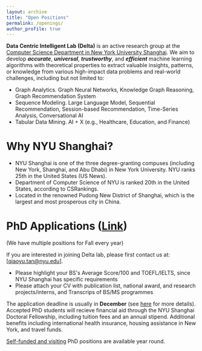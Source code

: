 ```yaml
---
layout: archive
title: "Open Positions"
permalink: /openings/
author_profile: true
---
```

**Data Centric Intelligent Lab (Delta)** is an active research group at the [Computer Science Department in New York University Shanghai](https://shanghai.nyu.edu/academics/majors/computer-science). We aim to develop **_accurate_**, **_universal_**, **_trustworthy_**, and **_efficient_** machine learning algorithms with theoretical properties to extract valuable insights, patterns, or knowledge from various high-impact data problems and real-world challenges, including but not limited to:
- Graph Analytics. Graph Neural Networks, Knowledge Graph Reasoning, Graph Recommendation System
- Sequence Modeling. Large Language Model, Sequential Recommendation, Session-based Recommendation, Time-Series Analysis, Conversational AI 
- Tabular Data Mining. AI + X (e.g., Healthcare, Education, and Finance) 

# Why NYU Shanghai?
- NYU Shanghai is one of the three degree-granting compuses (including New York, Shanghai, and Abu Dhabi) in New York University. NYU ranks 25th in the United States (US News).
- Department of Computer Science of NYU is ranked 20th in the United States, according to CSRankings.
- Located in the renowned Pudong New District of Shanghai, which is the largest and most prosperous city in China. 


# PhD Applications ([Link](https://shanghai.nyu.edu/academics/graduate/computer-science-phd-program))
(We have multiple positions for Fall every year)

If you are interested in joining Delta lab, please first contact us at: [<a href="mailto:qiaoyu.tan@nyu.edu">qiaoyu.tan@nyu.edu</a>].
- Please highlight your BS's Average Score/100 and TOEFL/IELTS, since NYU Shanghai has specific requirements
- Please attach your CV with publication list, national award, and research projects/interns, and Transcrips of BS/MS programmes

The application deadline is usually in **December** (see [here](https://shanghai.nyu.edu/academics/graduate/computer-science-phd-program) for more details). Accepted PhD students will recieve financial aid through the NYU Shanghai Doctoral Fellowship, including tuition fees and an annual stipend. Additional benefits including international health insurance, housing assistance in New York, and travel funds.

<u>Self-funded and visiting</u> PhD positions are available year round.
